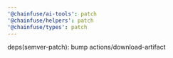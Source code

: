 ```yaml
---
'@chainfuse/ai-tools': patch
'@chainfuse/helpers': patch
'@chainfuse/types': patch
---
```


deps(semver-patch): bump actions/download-artifact
